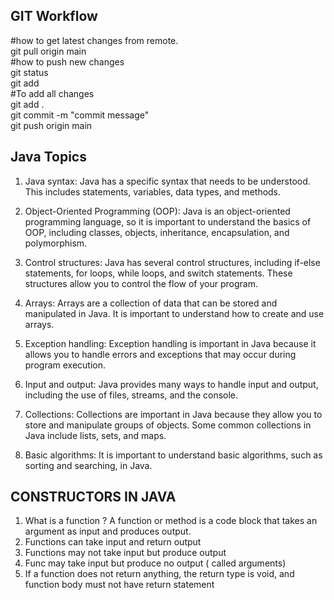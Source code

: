 ## GIT Workflow  
#how to get latest changes from remote.  
git pull origin main  
#how to push new changes  
git status  
git add <Filename>   
#To add all changes  
git add .  
git commit -m "commit message"  
git push origin main  

## Java Topics
1. Java syntax: Java has a specific syntax that needs to be understood. This includes statements, variables, data types, and methods.

2. Object-Oriented Programming (OOP): Java is an object-oriented programming language, so it is important to understand the basics of OOP, including classes, objects, inheritance, encapsulation, and polymorphism.

3. Control structures: Java has several control structures, including if-else statements, for loops, while loops, and switch statements. These structures allow you to control the flow of your program.

4. Arrays: Arrays are a collection of data that can be stored and manipulated in Java. It is important to understand how to create and use arrays.

5. Exception handling: Exception handling is important in Java because it allows you to handle errors and exceptions that may occur during program execution.

6. Input and output: Java provides many ways to handle input and output, including the use of files, streams, and the console.

7. Collections: Collections are important in Java because they allow you to store and manipulate groups of objects. Some common collections in Java include lists, sets, and maps.

8. Basic algorithms: It is important to understand basic algorithms, such as sorting and searching, in Java.
 
 ## CONSTRUCTORS IN JAVA

1. What is a function ? A function or method is a code block that takes an argument as input and produces output.
2. Functions can take input and return output
3. Functions may not take input but produce output
4. Func may take input but produce no output
   <access><return type><function name>(<Type variable holding the inpput> called arguments)
5. If a function does not return anything, the return type is void, and function body must not have return statement
